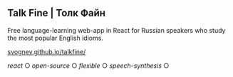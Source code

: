 ## Talk Fine | Толк Файн

Free language-learning web-app in React for Russian speakers who study the most popular English idioms. <br>

[svognev.github.io/talkfine/](https://svognev.github.io/talkfine/)

*react* ○ *open-source* ○ *flexible* ○ *speech-synthesis* ○
